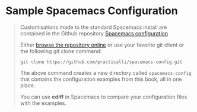 # Sample Spacemacs Configuration

> Customisations made to the standard Spacemacs install are contained in the Github repository [Spacemacs configuration](https://github.com/practicalli/spacemacs-config)
>
> Either [browse the repository online](https://github.com/practicalli/spacemacs-config) or use your favorite git client or the following git clone command:
>
> `git clone https://github.com/practicalli/spacemacs-config.git`
>
> The above command creates a new directory called `spacemacs-config` that contains the configuration examples from this book, all in one place.
>
> You can use **ediff** in Spacemacs to compare your configuration files with the examples.

